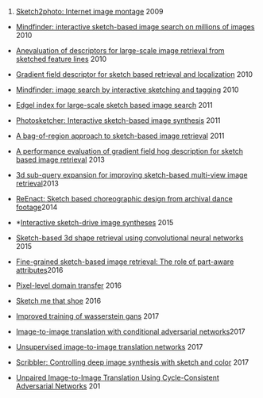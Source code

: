 1. [Sketch2photo: Internet image montage](http://orca.cf.ac.uk/45692/1/a124-chen.pdf) 2009

- [Mindfinder: interactive sketch-based image search on millions of images](http://xueshu.baidu.com/s?wd=Mindfinder%3A+interactive+sketch-based+image+search+on+millions+of+images&tn=SE_baiduxueshu_c1gjeupa&cl=3&ie=utf-8&bs=Edgel+index+for+large-scale+sketch+based+image+search&f=8&rsv_bp=1&rsv_sug2=1&sc_f_para=sc_tasktype%3D%7BfirstSimpleSearch%7D&rsv_n=2) 2010

- [Anevaluation of descriptors for large-scale image retrieval from sketched feature lines](http://xueshu.baidu.com/s?wd=Anevaluation+of+descriptors+for+large-scale+image+retrieval+from+sketched+feature+lines&tn=SE_baiduxueshu_c1gjeupa&cl=3&ie=utf-8&bs=Mindfinder%3A+interactive+sketch-based+image+search+on+millions+of+images&f=8&rsv_bp=1&rsv_sug2=1&sc_f_para=sc_tasktype%3D%7BfirstSimpleSearch%7D&rsv_n=2) 2010

- [Gradient field descriptor for sketch based retrieval and localization](http://xueshu.baidu.com/s?wd=Gradient+field+descriptor+for+sketch+based+retrieval+and+localization&tn=SE_baiduxueshu_c1gjeupa&cl=3&ie=utf-8&bs=Improved+training+of+wasserstein+gans&f=8&rsv_bp=1&rsv_sug2=1&sc_f_para=sc_tasktype%3D%7BfirstSimpleSearch%7D&rsv_n=2) 2010

- [Mindfinder: image search by interactive sketching and tagging](http://xueshu.baidu.com/s?wd=Mindfinder%3A+image+search+by+interactive+sketching+and+tagging&tn=SE_baiduxueshu_c1gjeupa&cl=3&ie=utf-8&bs=paperuri%3A%281481c44fdbcefa36c1a6acedcad6c604%29&f=8&rsv_bp=1&rsv_sug2=1&sc_f_para=sc_tasktype%3D%7BfirstSimpleSearch%7D&rsv_n=2) 2010

- [Edgel index for large-scale sketch based image search](http://xueshu.baidu.com/s?wd=Edgel+index+for+large-scale+sketch+based+image+search&tn=SE_baiduxueshu_c1gjeupa&cl=3&ie=utf-8&bs=Sketch2photo%3A+Internet+image+montage&f=8&rsv_bp=1&rsv_sug2=1&sc_f_para=sc_tasktype%3D%7BfirstSimpleSearch%7D&rsv_n=2) 2011



- [Photosketcher: Interactive sketch-based image synthesis](http://xueshu.baidu.com/s?wd=Photosketcher%3A+Interactive+sketch-based+image+synthesis&tn=SE_baiduxueshu_c1gjeupa&cl=3&ie=utf-8&bs=Anevaluation+of+descriptors+for+large-scale+image+retrieval+from+sketched+fe&f=8&rsv_bp=1&rsv_sug2=0&sc_f_para=sc_tasktype%3D%7BfirstSimpleSearch%7D&rsv_n=2) 2011

- [A bag-of-region approach to sketch-based image retrieval](http://xueshu.baidu.com/s?wd=A+bag-of-region+approach+to+sketch-based+image+retrieval&tn=SE_baiduxueshu_c1gjeupa&cl=3&ie=utf-8&bs=paperuri%3A%280f8ecbb356489b04052e96ad7f78d3f4%29&f=8&rsv_bp=1&rsv_sug2=0&sc_f_para=sc_tasktype%3D%7BfirstSimpleSearch%7D&rsv_n=2) 2011

- [A performance evaluation of gradient field hog description for sketch based image retrieval](http://xueshu.baidu.com/s?wd=paperuri%3A%280f8ecbb356489b04052e96ad7f78d3f4%29&filter=sc_long_sign&sc_ks_para=q%3DA%20performance%20evaluation%20of%20gradient%20field%20HOG%20descriptor%20for%20sketch%20based%20image%20retrieval%20%E2%98%86&sc_us=2918633580718865183&tn=SE_baiduxueshu_c1gjeupa&ie=utf-8) 2013

- [3d sub-query expansion for improving sketch-based multi-view image retrieval](http://xueshu.baidu.com/s?wd=3d+subquery+expansion+for+improving+sketch-based+multi-view+image+retrieval&tn=SE_baiduxueshu_c1gjeupa&cl=3&ie=utf-8&bs=Fine-grained+sketch-based+image+retrieval%3A+The+role+of+part-aware+attributes&f=8&rsv_bp=1&rsv_sug2=1&sc_f_para=sc_tasktype%3D%7BfirstSimpleSearch%7D&rsv_n=2)2013

- [ReEnact: Sketch based choreographic design from archival dance footage](http://xueshu.baidu.com/s?wd=Sketch+based+choreographic+design+from+archival+dance+footage&tn=SE_baiduxueshu_c1gjeupa&cl=3&ie=utf-8&bs=Image-to-image+translation+with+conditional+adversarial+networks&f=8&rsv_bp=1&rsv_sug2=1&sc_f_para=sc_tasktype%3D%7BfirstSimpleSearch%7D&rsv_n=2)2014

- *[Interactive sketch-drive image syntheses](http://xueshu.baidu.com/s?wd=paperuri%3A%281481c44fdbcefa36c1a6acedcad6c604%29&filter=sc_long_sign&sc_ks_para=q%3DInteractive%20Sketch%E2%80%90Driven%20Image%20Synthesis&sc_us=11863810056934778276&tn=SE_baiduxueshu_c1gjeupa&ie=utf-8) 2015

- [Sketch-based 3d shape retrieval using convolutional neural networks](http://xueshu.baidu.com/s?wd=Sketch-based+3d+shape+retrieval+using+convolutional+neural+networks&tn=SE_baiduxueshu_c1gjeupa&cl=3&ie=utf-8&bs=Mindfinder%3A+image+search+by+interactive+sketching+and+tagging&f=8&rsv_bp=1&rsv_sug2=1&sc_f_para=sc_tasktype%3D%7BfirstSimpleSearch%7D&rsv_n=2) 2015

- [Fine-grained sketch-based image retrieval: The role of part-aware attributes](http://xueshu.baidu.com/s?wd=Fine-grained+sketch-based+image+retrieval%3A+The+role+of+part-aware+attributes&tn=SE_baiduxueshu_c1gjeupa&cl=3&ie=utf-8&bs=Sketch+based+choreographic+design+from+archival+dance+footage&f=8&rsv_bp=1&rsv_sug2=1&sc_f_para=sc_tasktype%3D%7BfirstSimpleSearch%7D&rsv_n=2)2016

- [Pixel-level domain transfer](http://xueshu.baidu.com/s?wd=paperuri%3A%28f0b66150c199e5597318a5f355823f23%29&filter=sc_long_sign&sc_ks_para=q%3DPixel-Level%20Domain%20Transfer&sc_us=13432833586852786798&tn=SE_baiduxueshu_c1gjeupa&ie=utf-8) 2016

- [Sketch me that shoe](http://xueshu.baidu.com/s?wd=paperuri%3A%28a05ce16be82145600668c843ed9344e0%29&filter=sc_long_sign&sc_ks_para=q%3DSketch%20Me%20That%20Shoe&sc_us=&tn=SE_baiduxueshu_c1gjeupa&ie=utf-8) 2016

- [Improved training of wasserstein gans](http://xueshu.baidu.com/s?wd=Improved+training+of+wasserstein+gans&tn=SE_baiduxueshu_c1gjeupa&cl=3&ie=utf-8&bs=Photosketcher%3A+Interactive+sketch-based+image+synthesis&f=8&rsv_bp=1&rsv_sug2=0&sc_f_para=sc_tasktype%3D%7BfirstSimpleSearch%7D&rsv_n=2) 2017

- [Image-to-image translation with conditional adversarial networks](http://xueshu.baidu.com/s?wd=Image-to-image+translation+with+conditional+adversarial+networks&tn=SE_baiduxueshu_c1gjeupa&cl=3&ie=utf-8&bs=A+bag-of-region+approach+to+sketch-based+image+retrieval&f=8&rsv_bp=1&rsv_sug2=1&sc_f_para=sc_tasktype%3D%7BfirstSimpleSearch%7D&rsv_n=2)2017

- [Unsupervised image-to-image translation networks](http://xueshu.baidu.com/s?wd=Unsupervised+image-to-image+translation+networks&tn=SE_baiduxueshu_c1gjeupa&cl=3&ie=utf-8&bs=3d+subquery+expansion+for+improving+sketch-based+multi-view+image+retrieval&f=8&rsv_bp=1&rsv_sug2=0&sc_f_para=sc_tasktype%3D%7BfirstSimpleSearch%7D&rsv_n=2) 2017

- [Scribbler: Controlling deep image synthesis with sketch and color](http://xueshu.baidu.com/s?wd=Scribbler%3A+Controlling+deep+image+synthesis+with+sketch+and+color&tn=SE_baiduxueshu_c1gjeupa&cl=3&ie=utf-8&bs=Unsupervised+image-to-image+translation+networks&f=8&rsv_bp=1&rsv_sug2=1&sc_f_para=sc_tasktype%3D%7BfirstSimpleSearch%7D&rsv_n=2) 2017

- [Unpaired Image-to-Image Translation Using Cycle-Consistent Adversarial Networks]() 201
















